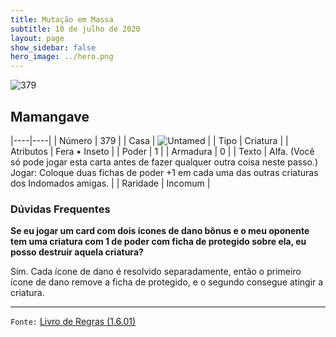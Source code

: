 ```yaml
---
title: Mutação em Massa
subtitle: 10 de julho de 2020
layout: page
show_sidebar: false
hero_image: ../hero.png
---
```


![379](https://cdn.keyforgegame.com/media/card_front/pt/479_379_XW6V88P68X29_pt.png)

## Mamangave

|----|----|
| Número | 379 |
| Casa | ![Untamed](https://archonarcana.com/images/thumb/b/bd/Untamed.png/22px-Untamed.png "Indomados") |
| Tipo | Criatura |
| Atributos | Fera • Inseto |
| Poder | 1 |
| Armadura | 0 |
| Texto | Alfa. (Você só pode jogar esta carta antes  de fazer qualquer outra coisa neste passo.) Jogar: Coloque duas fichas de poder  +1 em cada uma das outras criaturas  dos Indomados amigas. |
| Raridade | Incomum |

### Dúvidas Frequentes

**Se eu jogar um card com dois ícones de dano bônus e o meu
oponente tem uma criatura com 1 de poder com ficha de protegido
sobre ela, eu posso destruir aquela criatura?**

Sim. Cada ícone de dano é resolvido separadamente, então o primeiro
ícone de dano remove a ficha de protegido, e o segundo consegue
atingir a criatura.

<hr/>

`Fonte:` [Livro de Regras (1.6.01)](https://drive.google.com/open?id=1YNhLKUC0xfriiMwFYpDu1Go3zPJw6gYo)
